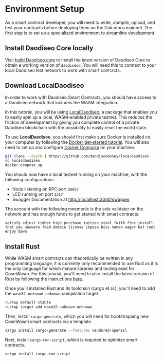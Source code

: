 # Environment Setup

As a smart contract developer, you will need to write, compile, upload, and test your contracts before deploying them on the Columbus mainnet. The first step is to set up a specialized environment to streamline development.

## Install Daodiseo Core locally

Visit [build Daodiseo core](../../../full-node/run-a-full-daodiseo-node/build-daodiseo-core.md) to install the latest version of Daodiseo Core to obtain a working version of `daodiseod`. You will need this to connect to your local Daodiseo test network to work with smart contracts.

## Download LocalDaodiseo

In order to work with Daodiseo Smart Contracts, you should have access to a Daodiseo network that includes the WASM integration.

In this tutorial, you will be using [LocalDaodiseo](https://github.com/daodiseomoney/localdaodiseo), a package that enables you to easily spin up a local, WASM-enabled private testnet. This reduces the friction of development by giving you complete control of a private Daodiseo blockchain with the possibility to easily reset the world state.

To use **LocalDaodiseo**, you should first make sure Docker is installed on your computer by following the [Docker get-started tutorial](https://www.docker.com/get-started). You will also need to set up and configure [Docker Compose](https://docs.docker.com/compose/install/) on your machine.

```sh
git clone --depth 1 https://github.com/daodiseomoney/localdaodiseo
cd localdaodiseo
docker-compose up
```

You should now have a local testnet running on your machine, with the following configurations:

- Node listening on RPC port `26657`
- LCD running on port `1317`
- Swagger Documentation at [http://localhost:3060/swagger](http://localhost:3060/swagger)

The account with the following mnemonic is the sole validator on the network and has enough funds to get started with smart contracts.

```
satisfy adjust timber high purchase tuition stool faith fine install that you unaware feed domain license impose boss human eager hat rent enjoy dawn
```

## Install Rust

While WASM smart contracts can theoretically be written in any programming language, it is currently only recommended to use Rust as it is the only language for which mature libraries and tooling exist for CosmWasm. For this tutorial, you'll need to also install the latest version of Rust by following the instructions [here](https://www.rust-lang.org/tools/install).

Once you'll installed Rust and its toolchain (cargo et al.), you'll need to add the `wasm32-unknown-unknown` compilation target.

```sh
rustup default stable
rustup target add wasm32-unknown-unknown
```

Then, install `cargo-generate`, which you will need for bootstrapping new CosmWasm smart contracts via a template.

```sh
cargo install cargo-generate --features vendored-openssl
```

Next, install `cargo-run-script`, which is required to optimize smart contracts.

```sh
cargo install cargo-run-script
```
